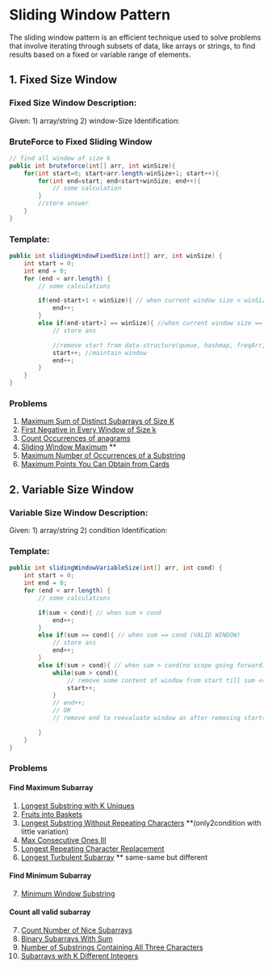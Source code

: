# Sliding Window Pattern

The sliding window pattern is an efficient technique used to solve problems that involve iterating through subsets of data, like arrays or strings, to find results based on a fixed or variable range of elements.

## 1. Fixed Size Window

### Fixed Size Window Description:
Given: 1) array/string 2) window-Size
Identification: 

### BruteForce to Fixed Sliding Window
```java
// find all window of size k
public int bruteforce(int[] arr, int winSize){
    for(int start=0; start<arr.length-winSize+1; start++){
        for(int end=start; end<start+winSize; end++){
            // some calculation
        }
        //store answer
    }
}
```
### Template:
```java
public int slidingWindowFixedSize(int[] arr, int winSize) {
    int start = 0;
    int end = 0;
    for (end < arr.length) {
        // some calculations

        if(end-start+1 < winSize){ // when current window size < winSize
            end++;
        }
        else if(end-start+1 == winSize){ //when current window size == winSize
            // store ans 

            //remove start from data-structure(queue, hashmap, freqArr, count*)
            start++; //maintain window
            end++;
        }
    }
}
```

### Problems 
1. [Maximum Sum of Distinct Subarrays of Size K](https://leetcode.com/problems/maximum-sum-of-distinct-subarrays-with-length-k/description/)
2. [First Negative in Every Window of Size k](https://www.geeksforgeeks.org/problems/first-negative-integer-in-every-window-of-size-k3345/1)
3. [Count Occurrences of anagrams](https://www.geeksforgeeks.org/problems/count-occurences-of-anagrams5839/1)
4. [Sliding Window Maximum](https://leetcode.com/problems/sliding-window-maximum) **
5. [Maximum Number of Occurrences of a Substring](https://leetcode.com/problems/maximum-number-of-occurrences-of-a-substring)
6. [Maximum Points You Can Obtain from Cards](https://leetcode.com/problems/maximum-points-you-can-obtain-from-cards)


## 2. Variable Size Window

### Variable Size Window Description:
Given: 1) array/string 2) condition
Identification: 

### Template:
```java
public int slidingWindowVariableSize(int[] arr, int cond) {
    int start = 0;
    int end = 0;
    for (end < arr.length) {
        // some calculations

        if(sum < cond){ // when sum < cond
            end++;
        }
        else if(sum == cond){ // when sum == cond (VALID WINDOW)
            // store ans
            end++;
        }
        else if(sum > cond){ // when sum > cond(no scope going forward)
            while(sum > cond){ 
                // remove some content of window from start till sum <= cond
                start++;
            }
            // end++;
            // OR
            // remove end to reevaluate window as after removing start(s) we have become sum == cond

        }
    }
}
```

### Problems 
#### Find Maximum Subarray
1. [Longest Substring with K Uniques](https://www.geeksforgeeks.org/problems/longest-k-unique-characters-substring0853/1)
2. [Fruits into Baskets](https://leetcode.com/problems/fruit-into-baskets)
3. [Longest Substring Without Repeating Characters](https://leetcode.com/problems/longest-substring-without-repeating-characters) **(only2condition with little variation)
4. [Max Consecutive Ones III](https://leetcode.com/problems/max-consecutive-ones-iii)
5. [Longest Repeating Character Replacement](https://leetcode.com/problems/longest-repeating-character-replacement)
6. [Longest Turbulent Subarray](https://leetcode.com/problems/longest-turbulent-subarray) ** same-same but different

#### Find Minimum Subarray
7. [Minimum Window Substring](https://leetcode.com/problems/minimum-window-substring)

#### Count all valid subarray
7. [Count Number of Nice Subarrays](https://leetcode.com/problems/count-number-of-nice-subarrays)
8. [Binary Subarrays With Sum](https://leetcode.com/problems/binary-subarrays-with-sum)
10. [Number of Substrings Containing All Three Characters](https://leetcode.com/problems/number-of-substrings-containing-all-three-characters)
11. [Subarrays with K Different Integers](https://leetcode.com/problems/subarrays-with-k-different-integers)





